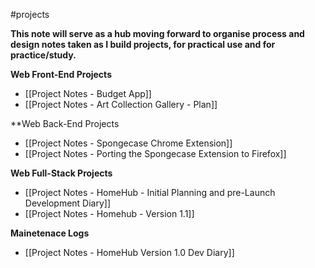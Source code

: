 #projects 

**This note will serve as a hub moving forward to organise process and design notes taken as I build projects, for practical use and for practice/study.**

**Web Front-End Projects**
- [[Project Notes - Budget App]]
- [[Project Notes - Art Collection Gallery - Plan]]

**Web Back-End Projects
- [[Project Notes - Spongecase Chrome Extension]]
- [[Project Notes - Porting the Spongecase Extension to Firefox]]

**Web Full-Stack Projects**
- [[Project Notes - HomeHub - Initial Planning and pre-Launch Development Diary]]
- [[Project Notes - Homehub - Version 1.1]]

**Mainetenace Logs**
- [[Project Notes - HomeHub Version 1.0 Dev Diary]]